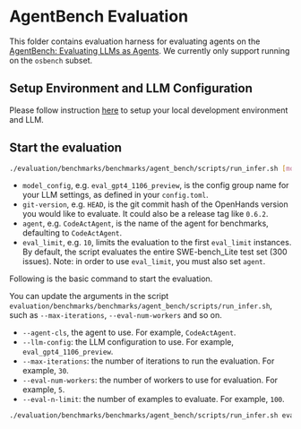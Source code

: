 # AgentBench Evaluation

This folder contains evaluation harness for evaluating agents on the [AgentBench: Evaluating LLMs as Agents](https://arxiv.org/abs/2308.03688). We currently only support running on the `osbench` subset.

## Setup Environment and LLM Configuration

Please follow instruction [here](../README.md#setup) to setup your local development environment and LLM.

## Start the evaluation

```bash
./evaluation/benchmarks/benchmarks/agent_bench/scripts/run_infer.sh [model_config] [git-version] [agent] [eval_limit]
```

- `model_config`, e.g. `eval_gpt4_1106_preview`, is the config group name for your
LLM settings, as defined in your `config.toml`.
- `git-version`, e.g. `HEAD`, is the git commit hash of the OpenHands version you would
like to evaluate. It could also be a release tag like `0.6.2`.
- `agent`, e.g. `CodeActAgent`, is the name of the agent for benchmarks, defaulting
to `CodeActAgent`.
- `eval_limit`, e.g. `10`, limits the evaluation to the first `eval_limit` instances. By
default, the script evaluates the entire SWE-bench_Lite test set (300 issues). Note:
in order to use `eval_limit`, you must also set `agent`.


Following is the basic command to start the evaluation.

You can update the arguments in the script `evaluation/benchmarks/benchmarks/agent_bench/scripts/run_infer.sh`, such as `--max-iterations`, `--eval-num-workers` and so on.

- `--agent-cls`, the agent to use. For example, `CodeActAgent`.
- `--llm-config`: the LLM configuration to use. For example, `eval_gpt4_1106_preview`.
- `--max-iterations`: the number of iterations to run the evaluation. For example, `30`.
- `--eval-num-workers`: the number of workers to use for evaluation. For example, `5`.
- `--eval-n-limit`: the number of examples to evaluate. For example, `100`.

```bash
./evaluation/benchmarks/benchmarks/agent_bench/scripts/run_infer.sh eval_gpt35_turbo HEAD CodeActAgent 1
```
